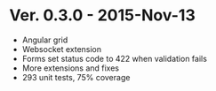 Ver. 0.3.0 - 2015-Nov-13
===========================
* Angular grid
* Websocket extension
* Forms set status code to 422 when validation fails
* More extensions and fixes
* 293 unit tests, 75% coverage
